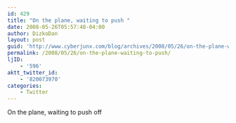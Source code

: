 ```yaml
---
id: 429
title: "On the plane, waiting to push "
date: 2008-05-26T05:57:48-04:00
author: DizkoDan
layout: post
guid: 'http://www.cyberjunx.com/blog/archives/2008/05/26/on-the-plane-waiting-to-push/'
permalink: /2008/05/26/on-the-plane-waiting-to-push/
ljID:
    - '596'
aktt_twitter_id:
    - '820073970'
categories:
    - Twitter
---
```


On the plane, waiting to push off
